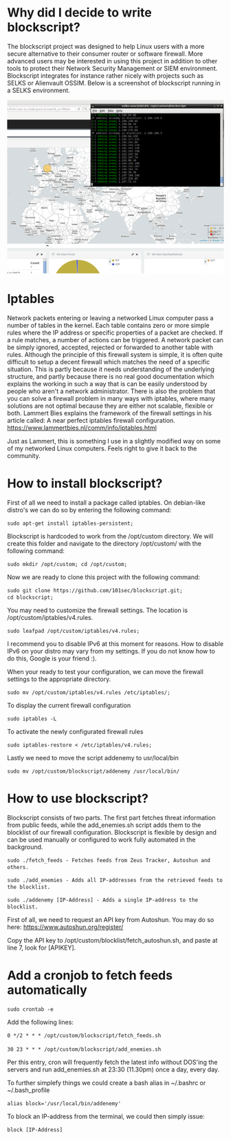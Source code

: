 # Why did I decide to write blockscript?
The blockscript project was designed to help Linux users with a more secure alternative to their consumer router or software firewall. More advanced users may be interested in using this project in addition to other tools to protect their Network Security Management or SIEM environment. Blockscript integrates for instance rather nicely with projects such as SELKS or Alienvault OSSIM. Below is a screenshot of blockscript running in a SELKS environment.

![alt text](https://raw.githubusercontent.com/101sec/blockscript/master/screenshot/blockscript.PNG)

# Iptables
Network packets entering or leaving a networked Linux computer pass a number of tables in the kernel. Each table contains zero or more simple rules where the IP address or specific properties of a packet are checked. If a rule matches, a number of actions can be triggered. A network packet can be simply ignored, accepted, rejected or forwarded to another table with rules. Although the principle of this firewall system is simple, it is often quite difficult to setup a decent firewall which matches the need of a specific situation. This is partly because it needs understanding of the underlying structure, and partly because there is no real good documentation which explains the working in such a way that is can be easily understood by people who aren't a network administrator. There is also the problem that you can solve a firewall problem in many ways with iptables, where many solutions are not optimal because they are either not scalable, flexible or both. Lammert Bies explains the framework of the firewall settings in his article called: A near perfect iptables firewall configuration. https://www.lammertbies.nl/comm/info/iptables.html

Just as Lammert, this is something I use in a slightly modified way on some of my networked Linux computers. Feels right to give it back to the community.

# How to install blockscript?
First of all we need to install a package called iptables. On debian-like distro's we can do so by entering the following command:
```
sudo apt-get install iptables-persistent; 
```
Blockscript is hardcoded to work from the /opt/custom directory. We will create this folder and navigate to the directory /opt/custom/ with the following command:
```
sudo mkdir /opt/custom; cd /opt/custom; 
```
Now we are ready to clone this project with the following command:
```
sudo git clone https://github.com/101sec/blockscript.git; 
cd blockscript; 
```
You may need to customize the firewall settings. The location is /opt/custom/iptables/v4.rules. 
```
sudo leafpad /opt/custom/iptables/v4.rules;
```
I recommend you to disable IPv6 at this moment for reasons. How to disable IPv6 on your distro may vary from my settings. If you do not know how to do this, Google is your friend :).

When your ready to test your configuration, we can move the firewall settings to the appropriate directory.
```
sudo mv /opt/custom/iptables/v4.rules /etc/iptables/;
```
To display the current firewall configuration
```
sudo iptables -L
```
To activate the newly configurated firewall rules
```
sudo iptables-restore < /etc/iptables/v4.rules;
```
Lastly we need to move the script addenemy to usr/local/bin
```
sudo mv /opt/custom/blockscript/addenemy /usr/local/bin/
```

# How to use blockscript?
Blockscript consists of two parts. The first part fetches threat information from public feeds, while the add_enemies.sh script adds them to the blocklist of our firewall configuration. Blockscript is flexible by design and can be used manually or configured to work fully automated in the background. 
```
sudo ./fetch_feeds - Fetches feeds from Zeus Tracker, Autoshun and others.
```
```
sudo ./add_enemies - Adds all IP-addresses from the retrieved feeds to the blocklist.
```
```
sudo ./addenemy [IP-Address] - Adds a single IP-address to the blocklist. 
```
First of all, we need to request an API key from Autoshun. You may do so here: https://www.autoshun.org/register/

Copy the API key to /opt/custom/blocklist/fetch_autoshun.sh, and paste at line 7, look for [APIKEY].    

# Add a cronjob to fetch feeds automatically
```
sudo crontab -e
```
Add the following lines:
```
0 */2 * * * /opt/custom/blockscript/fetch_feeds.sh

30 23 * * * /opt/custom/blockscript/add_enemies.sh
```
Per this entry, cron will frequently fetch the latest info without DOS'ing the servers and run add_enemies.sh at 23:30 (11.30pm) once a day, every day. 

To further simplefy things we could create a bash alias in ~/.bashrc or ~/.bash_profile
```
alias block='/usr/local/bin/addenemy'
```
To block an IP-address from the terminal, we could then simply issue:
```
block [IP-Address]
```
